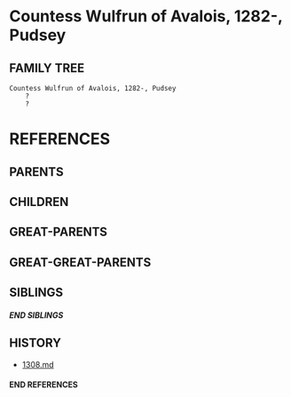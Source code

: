 # Countess Wulfrun of Avalois, 1282-, Pudsey

## FAMILY TREE
```
Countess Wulfrun of Avalois, 1282-, Pudsey
    ?
    ?
```


# REFERENCES

## PARENTS 

## CHILDREN 


## GREAT-PARENTS 


## GREAT-GREAT-PARENTS 

## SIBLINGS

##### END SIBLINGS  
## HISTORY
* [1308.md](../h/1308.md)

#### END REFERENCES
